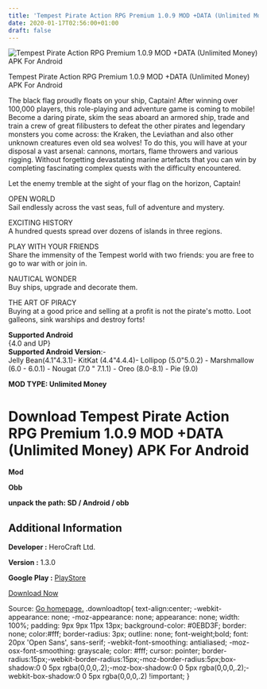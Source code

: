 ```yaml
---
title: 'Tempest Pirate Action RPG Premium 1.0.9 MOD +DATA (Unlimited Money) APK For Android'
date: 2020-01-17T02:56:00+01:00
draft: false
---
```


![Tempest Pirate Action RPG Premium 1.0.9 MOD +DATA (Unlimited Money) APK For Android](https://i0.wp.com/apkhome.net/wp-content/uploads/2020/01/Tempest-Pirate-Action-RPG-Premium-1.0.9-MOD-Unlimited-Money.png "Tempest Pirate Action RPG Premium 1.0.9 MOD +DATA (Unlimited Money) APK For Android")

  

Tempest Pirate Action RPG Premium 1.0.9 MOD +DATA (Unlimited Money) APK For Android

The black flag proudly floats on your ship, Captain! After winning over 100,000 players, this role-playing and adventure game is coming to mobile! Become a daring pirate, skim the seas aboard an armored ship, trade and train a crew of great filibusters to defeat the other pirates and legendary monsters you come across: the Kraken, the Leviathan and also other unknown creatures even old sea wolves! To do this, you will have at your disposal a vast arsenal: cannons, mortars, flame throwers and various rigging. Without forgetting devastating marine artefacts that you can win by completing fascinating complex quests with the difficulty encountered.

Let the enemy tremble at the sight of your flag on the horizon, Captain!

OPEN WORLD  
Sail endlessly across the vast seas, full of adventure and mystery.

EXCITING HISTORY  
A hundred quests spread over dozens of islands in three regions.

PLAY WITH YOUR FRIENDS  
Share the immensity of the Tempest world with two friends: you are free to go to war with or join in.

NAUTICAL WONDER  
Buy ships, upgrade and decorate them.

THE ART OF PIRACY  
Buying at a good price and selling at a profit is not the pirate's motto. Loot galleons, sink warships and destroy forts!

**Supported Android**  
{4.0 and UP}  
**Supported Android Version**:-  
Jelly Bean(4.1"4.3.1)- KitKat (4.4"4.4.4)- Lollipop (5.0"5.0.2) - Marshmallow (6.0 - 6.0.1) - Nougat (7.0 " 7.1.1) - Oreo (8.0-8.1) - Pie (9.0)

**MOD TYPE: Unlimited Money**

Download Tempest Pirate Action RPG Premium 1.0.9 MOD +DATA (Unlimited Money) APK For Android
============================================================================================

**Mod**

**Obb**

**unpack the path: SD / Android / obb**

Additional Information
----------------------

**Developer :** HeroCraft Ltd.

**Version :** 1.3.0

**Google Play :** [PlayStore](https://play.google.com/store/apps/details?id=com.herocraft.game.tempest)

  

[Download Now](https://store4app.co/post/tempest-pirate-action-rpg-premium-1-0-9-mod-data-unlimited-money-apk-for-android_1579197026)

  
Source: [Go homepage.](https://store4app.co/post/tempest-pirate-action-rpg-premium-1-0-9-mod-data-unlimited-money-apk-for-android_1579197026) .downloadtop{ text-align:center; -webkit-appearance: none; -moz-appearance: none; appearance: none; width: 100%; padding: 9px 9px 11px 13px; background-color: #0EBD3F; border: none; color:#fff; border-radius: 3px; outline: none; font-weight;bold; font: 20px 'Open Sans', sans-serif; -webkit-font-smoothing: antialiased; -moz-osx-font-smoothing: grayscale; color: #fff; cursor: pointer; border-radius:15px;-webkit-border-radius:15px;-moz-border-radius:5px;box-shadow:0 0 5px rgba(0,0,0,.2);-moz-box-shadow:0 0 5px rgba(0,0,0,.2);-webkit-box-shadow:0 0 5px rgba(0,0,0,.2) !important; }